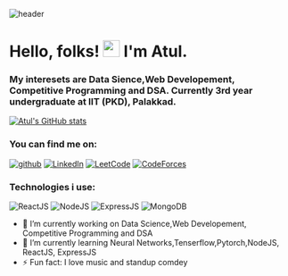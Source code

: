 ![header](https://capsule-render.vercel.app/api?type=wave&color=auto&height=300&section=header&text=Atul's%20GitHub%20Profile%20&fontSize=45)
# Hello, folks! <img src="https://raw.githubusercontent.com/MartinHeinz/MartinHeinz/master/wave.gif" width="30px"> I'm Atul.

### My interesets are Data Sience,Web Developement, Competitive Programming and DSA. Currently 3rd year undergraduate at IIT (PKD), Palakkad.
[![Atul's GitHub stats](https://github-readme-stats.vercel.app/api?username=tiwari-is-kira)](https://github.com/anuraghazra/github-readme-stats)
### You can find me on:

[![github](https://img.shields.io/badge/GitHub-000000?style=for-the-badge&logo=GitHub&logoColor=white)](https://github.com/tiwari-is-kira)
[![LinkedIn](https://img.shields.io/badge/LinkedIn-000000?style=for-the-badge&logo=LinkedIn&logoColor=blue)](https://www.linkedin.com/in/atul-kumar-62b376167/)
[![LeetCode](https://img.shields.io/badge/LeetCode-000000?style=for-the-badge&logo=LeetCode&logoColor=yellow)](https://leetcode.com/tiwari_is_kira/)
[![CodeForces](https://img.shields.io/badge/CodeForces-000000?style=for-the-badge&logo=CodeForces)](https://codeforces.com/profile/aimtobeatneelkabra)
### Technologies i use:
![ReactJS](https://img.shields.io/badge/ReactJS-000000?style=for-the-badge&logo=React&logoColor=blue)
![NodeJS](https://img.shields.io/badge/NodeJS-000000?style=for-the-badge&logo=Node.js&logoColor=green)
![ExpressJS](https://img.shields.io/badge/ExpressJS-000000?style=for-the-badge&logo=Express&logoColor=brown)
![MongoDB](https://img.shields.io/badge/MongoDB-000000?style=for-the-badge&logo=MongoDB&logoColor=green)



- 🔭 I’m currently working on Data Science,Web Developement, Competitive Programming and DSA
- 🌱 I’m currently learning Neural Networks,Tenserflow,Pytorch,NodeJS, ReactJS, ExpressJS
- ⚡ Fun fact: I love music and standup comdey
